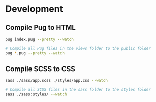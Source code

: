 # Development

## Compile Pug to HTML

```bash
pug index.pug --pretty --watch

# Compile all Pug files in the views folder to the public folder
pug *.pug --pretty --watch
```

## Compile SCSS to CSS

```bash
sass ./sass/app.scss ./styles/app.css --watch

# Compile all SCSS files in the sass folder to the styles folder
sass ./sass:styles/ --watch
```
